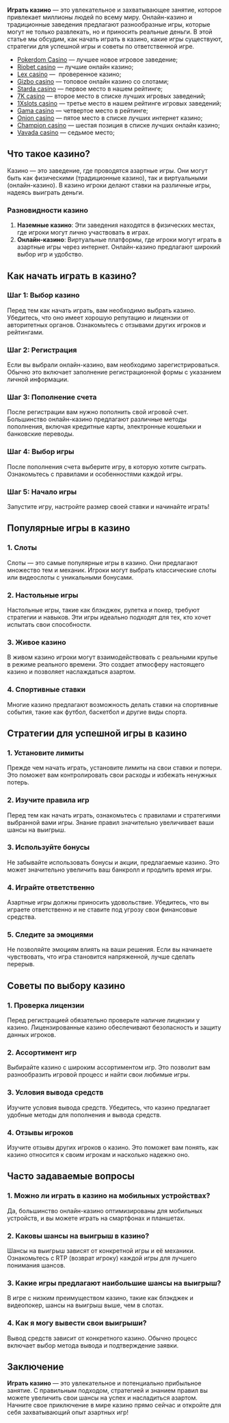**Играть казино** — это увлекательное и захватывающее занятие, которое привлекает миллионы людей по всему миру. Онлайн-казино и традиционные заведения предлагают разнообразные игры, которые могут не только развлекать, но и приносить реальные деньги. В этой статье мы обсудим, как начать играть в казино, какие игры существуют, стратегии для успешной игры и советы по ответственной игре.

* [Pokerdom Casino](https://brandplay.link/FwVc4f) — лучшее новое игровое заведение;
* [Riobet casino](https://brandplay.link/TnjsxFvH) — лучшие онлайн казино;
* [Lex casino](https://brandplay.link/VMqNXPFs) —  проверенное казино;
* [Gizbo casino](https://brandplay.link/rvzLrVLp) — топовое онлайн казино со слотами;
* [Starda casino](https://brandplay.link/HDcDrxLk) — первое место в нашем рейтинге;
* [7K casino](https://brandplay.link/dd46bNgD) — второе место в списке лучших игровых заведений;
* [1Xslots casino](https://brandplay.link/J2ZbqMPZ) — третье место в нашем рейтинге игровых заведений;
* [Gama casino](https://brandplay.link/RD52jZbL) — четвертое место в рейтинге;
* [Onion casino](https://brandplay.link/8LcS6Djb) — пятое место в списке лучших интернет казино;
* [Champion casino](https://temon-gter.cfd/go/9n8?p56190p303844p3509t17502) — шестая позиция в списке лучших онлайн казино;
* [Vavada casino](https://vavadapartner.pro/?promo=75590753-cc8b-4c4a-8d71-99b7a2293439-jud\&target=register) — седьмое место;

## Что такое казино?

Казино — это заведение, где проводятся азартные игры. Они могут быть как физическими (традиционные казино), так и виртуальными (онлайн-казино). В казино игроки делают ставки на различные игры, надеясь выиграть деньги.

### Разновидности казино

1. **Наземные казино**: Эти заведения находятся в физических местах, где игроки могут лично участвовать в играх.
2. **Онлайн-казино**: Виртуальные платформы, где игроки могут играть в азартные игры через интернет. Онлайн-казино предлагают широкий выбор игр и удобство.

## Как начать играть в казино?

### Шаг 1: Выбор казино

Перед тем как начать играть, вам необходимо выбрать казино. Убедитесь, что оно имеет хорошую репутацию и лицензии от авторитетных органов. Ознакомьтесь с отзывами других игроков и рейтингами.

### Шаг 2: Регистрация

Если вы выбрали онлайн-казино, вам необходимо зарегистрироваться. Обычно это включает заполнение регистрационной формы с указанием личной информации.

### Шаг 3: Пополнение счета

После регистрации вам нужно пополнить свой игровой счет. Большинство онлайн-казино предлагают различные методы пополнения, включая кредитные карты, электронные кошельки и банковские переводы.

### Шаг 4: Выбор игры

После пополнения счета выберите игру, в которую хотите сыграть. Ознакомьтесь с правилами и особенностями каждой игры.

### Шаг 5: Начало игры

Запустите игру, настройте размер своей ставки и начинайте играть!

## Популярные игры в казино

### 1. Слоты

Слоты — это самые популярные игры в казино. Они предлагают множество тем и механик. Игроки могут выбрать классические слоты или видеослоты с уникальными бонусами.

### 2. Настольные игры

Настольные игры, такие как блэкджек, рулетка и покер, требуют стратегии и навыков. Эти игры идеально подходят для тех, кто хочет испытать свои способности.

### 3. Живое казино

В живом казино игроки могут взаимодействовать с реальными крупье в режиме реального времени. Это создает атмосферу настоящего казино и позволяет наслаждаться азартом.

### 4. Спортивные ставки

Многие казино предлагают возможность делать ставки на спортивные события, такие как футбол, баскетбол и другие виды спорта.

## Стратегии для успешной игры в казино

### 1. Установите лимиты

Прежде чем начать играть, установите лимиты на свои ставки и потери. Это поможет вам контролировать свои расходы и избежать ненужных потерь.

### 2. Изучите правила игр

Перед тем как начать играть, ознакомьтесь с правилами и стратегиями выбранной вами игры. Знание правил значительно увеличивает ваши шансы на выигрыш.

### 3. Используйте бонусы

Не забывайте использовать бонусы и акции, предлагаемые казино. Это может значительно увеличить ваш банкролл и продлить время игры.

### 4. Играйте ответственно

Азартные игры должны приносить удовольствие. Убедитесь, что вы играете ответственно и не ставите под угрозу свои финансовые средства.

### 5. Следите за эмоциями

Не позволяйте эмоциям влиять на ваши решения. Если вы начинаете чувствовать, что игра становится напряженной, лучше сделать перерыв.

## Советы по выбору казино

### 1. Проверка лицензии

Перед регистрацией обязательно проверьте наличие лицензии у казино. Лицензированные казино обеспечивают безопасность и защиту данных игроков.

### 2. Ассортимент игр

Выбирайте казино с широким ассортиментом игр. Это позволит вам разнообразить игровой процесс и найти свои любимые игры.

### 3. Условия вывода средств

Изучите условия вывода средств. Убедитесь, что казино предлагает удобные методы для пополнения и вывода средств.

### 4. Отзывы игроков

Изучите отзывы других игроков о казино. Это поможет вам понять, как казино относится к своим игрокам и насколько надежно оно.

## Часто задаваемые вопросы

### 1. Можно ли играть в казино на мобильных устройствах?

Да, большинство онлайн-казино оптимизированы для мобильных устройств, и вы можете играть на смартфонах и планшетах.

### 2. Каковы шансы на выигрыш в казино?

Шансы на выигрыш зависят от конкретной игры и её механики. Ознакомьтесь с RTP (возврат игроку) каждой игры для лучшего понимания шансов.

### 3. Какие игры предлагают наибольшие шансы на выигрыш?

В игре с низким преимуществом казино, такие как блэкджек и видеопокер, шансы на выигрыш выше, чем в слотах.

### 4. Как я могу вывести свои выигрыши?

Вывод средств зависит от конкретного казино. Обычно процесс включает выбор метода вывода и подтверждение заявки.

## Заключение

**Играть казино** — это увлекательное и потенциально прибыльное занятие. С правильным подходом, стратегией и знанием правил вы можете увеличить свои шансы на успех и насладиться азартом. Начните свое приключение в мире казино прямо сейчас и откройте для себя захватывающий опыт азартных игр!
